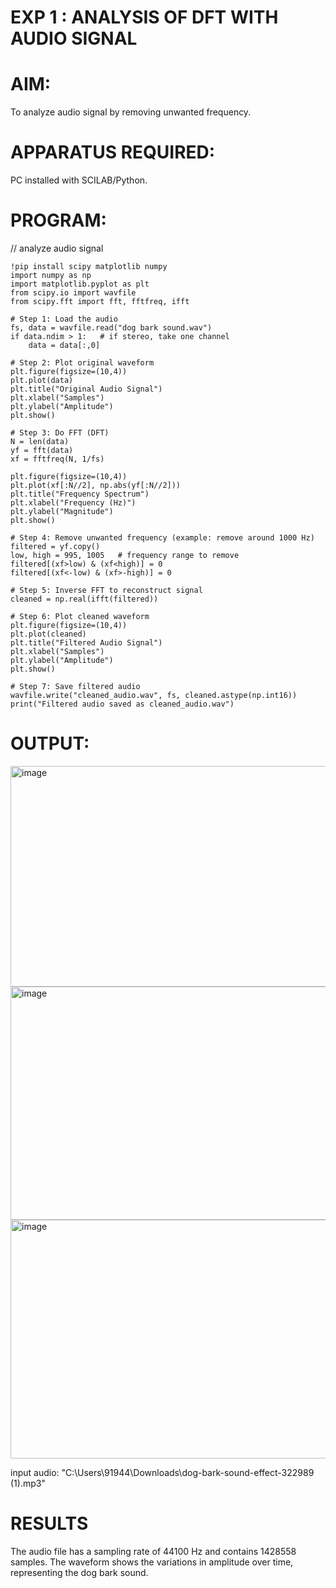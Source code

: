 # EXP 1 :  ANALYSIS OF DFT WITH AUDIO SIGNAL

# AIM: 

  To analyze audio signal by removing unwanted frequency. 

# APPARATUS REQUIRED: 
   
   PC installed with SCILAB/Python. 

# PROGRAM: 

// analyze audio signal
```uploaded = files.upload()
!pip install scipy matplotlib numpy
import numpy as np
import matplotlib.pyplot as plt
from scipy.io import wavfile
from scipy.fft import fft, fftfreq, ifft

# Step 1: Load the audio
fs, data = wavfile.read("dog bark sound.wav")  
if data.ndim > 1:   # if stereo, take one channel
    data = data[:,0]

# Step 2: Plot original waveform
plt.figure(figsize=(10,4))
plt.plot(data)
plt.title("Original Audio Signal")
plt.xlabel("Samples")
plt.ylabel("Amplitude")
plt.show()

# Step 3: Do FFT (DFT)
N = len(data)
yf = fft(data)
xf = fftfreq(N, 1/fs)

plt.figure(figsize=(10,4))
plt.plot(xf[:N//2], np.abs(yf[:N//2]))
plt.title("Frequency Spectrum")
plt.xlabel("Frequency (Hz)")
plt.ylabel("Magnitude")
plt.show()

# Step 4: Remove unwanted frequency (example: remove around 1000 Hz)
filtered = yf.copy()
low, high = 995, 1005   # frequency range to remove
filtered[(xf>low) & (xf<high)] = 0
filtered[(xf<-low) & (xf>-high)] = 0

# Step 5: Inverse FFT to reconstruct signal
cleaned = np.real(ifft(filtered))

# Step 6: Plot cleaned waveform
plt.figure(figsize=(10,4))
plt.plot(cleaned)
plt.title("Filtered Audio Signal")
plt.xlabel("Samples")
plt.ylabel("Amplitude")
plt.show()

# Step 7: Save filtered audio
wavfile.write("cleaned_audio.wav", fs, cleaned.astype(np.int16))
print("Filtered audio saved as cleaned_audio.wav")
```

# OUTPUT: 
<img width="817" height="353" alt="image" src="https://github.com/user-attachments/assets/96855e31-b5e1-45fb-9994-d71c95d2f0ed" />
<img width="783" height="373" alt="image" src="https://github.com/user-attachments/assets/06b45ada-46dc-4c54-b946-e7bd674c1771" />
<img width="817" height="382" alt="image" src="https://github.com/user-attachments/assets/b19da130-616b-44f5-9f2b-c38a19375ad9" />








input audio: "C:\Users\91944\Downloads\dog-bark-sound-effect-322989 (1).mp3"



























# RESULTS
The audio file has a sampling rate of 44100 Hz and contains 1428558 samples. The waveform shows the variations in amplitude over time, representing the dog bark sound.


